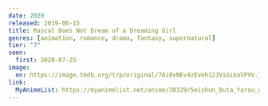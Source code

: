 ```yaml
---
date: 2020
released: 2019-06-15
title: Rascal Does Not Dream of a Dreaming Girl
genres: [animation, romance, drama, fantasy, supernatural]
tier: "?"
seen:
  first: 2020-07-25
image:
  en: https://image.tmdb.org/t/p/original/7Ai8vNEv4zEveh12JViGikoVPVV.jpg
link:
  MyAnimeList: https://myanimelist.net/anime/38329/Seishun_Buta_Yarou_wa_Yumemiru_Shoujo_no_Yume_wo_Minai
---
```

